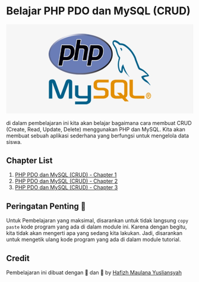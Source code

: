 # Belajar PHP PDO dan MySQL (CRUD)

![ Logo PHP dan MySQl ](./images/logo-php-mysql.png)

di dalam pembelajaran ini kita akan belajar bagaimana cara membuat CRUD (Create, Read, Update, Delete) menggunakan PHP dan MySQL. Kita akan membuat sebuah aplikasi sederhana yang berfungsi untuk mengelola data siswa.

## Chapter List

1. [PHP PDO dan MySQL (CRUD) - Chapter 1](./chapter-1/README.md)
2. [PHP PDO dan MySQL (CRUD) - Chapter 2](./chapter-2/README.md)
3. [PHP PDO dan MySQL (CRUD) - Chapter 3](./chapter-3/README.md)

## Peringatan Penting 📣

Untuk Pembelajaran yang maksimal, disarankan untuk tidak langsung `copy paste` kode program yang ada di dalam module ini. Karena dengan begitu, kita tidak akan mengerti apa yang sedang kita lakukan. Jadi, disarankan untuk mengetik ulang kode program yang ada di dalam module tutorial.

## Credit

Pembelajaran ini dibuat dengan 🧠 dan 💓 by [Hafizh Maulana Yusliansyah](https://github.com/hafizhmaulanay)
